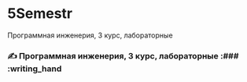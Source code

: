 # 5Semestr
Программная инженерия, 3 курс, лабораторные 
### :writing_hand: Программная инженерия, 3 курс, лабораторные :### :writing_hand
